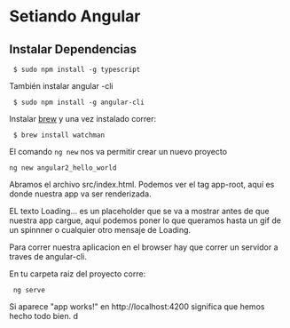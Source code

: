 # Setiando Angular

## Instalar Dependencias

``` $ sudo npm install -g typescript```

También instalar angular -cli

``` $ sudo npm install -g angular-cli```

Instalar [brew](http://brew.sh/) y una vez instalado correr:

``` $ brew install watchman```


El comando ```ng new``` nos va permitir crear un nuevo proyecto

```ng new angular2_hello_world```

Abramos el archivo src/index.html. Podemos ver el tag app-root, aquí es donde nuestra app va ser renderizada.

EL texto Loading... es un placeholder que se va a mostrar antes de que nuestra app cargue, aquí podemos poner lo que queramos hasta un gif de un spinnner o cualquier otro mensaje de Loading.

Para correr nuestra aplicacion en el browser hay que correr un servidor a traves de angular-cli.

En tu carpeta raiz del proyecto corre:

``` ng serve```


Si aparece "app works!" en http://localhost:4200 significa que hemos hecho todo bien.
d
